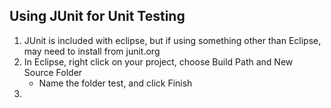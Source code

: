 Using JUnit for Unit Testing
----------------------------

1. JUnit is included with eclipse, but if using something other than Eclipse, may need to install from junit.org
2. In Eclipse, right click on your project, choose Build Path and New Source Folder
    -  Name the folder test, and click Finish
4.
